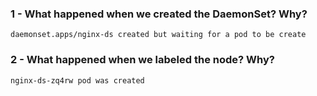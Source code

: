 ### 1 - What happened when we created the DaemonSet? Why?

```
daemonset.apps/nginx-ds created but waiting for a pod to be create
```

### 2 - What happened when we labeled the node? Why?

```
nginx-ds-zq4rw pod was created
```
